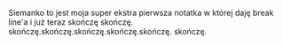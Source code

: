 Siemanko to jest moja super ekstra pierwsza notatka
w której daję break line'a i już teraz skończę
skończę.
skończę.skończę.skończę.skończę.skończę.
skończę.